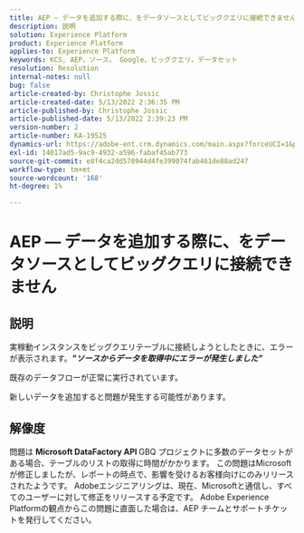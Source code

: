 ```yaml
---
title: AEP — データを追加する際に、をデータソースとしてビッグクエリに接続できません
description: 説明
solution: Experience Platform
product: Experience Platform
applies-to: Experience Platform
keywords: KCS, AEP，ソース， Google，ビッグクエリ，データセット
resolution: Resolution
internal-notes: null
bug: false
article-created-by: Christophe Jossic
article-created-date: 5/13/2022 2:36:35 PM
article-published-by: Christophe Jossic
article-published-date: 5/13/2022 2:39:23 PM
version-number: 2
article-number: KA-19525
dynamics-url: https://adobe-ent.crm.dynamics.com/main.aspx?forceUCI=1&pagetype=entityrecord&etn=knowledgearticle&id=1a607b16-cad2-ec11-a7b5-00224809c27a
exl-id: 14017ad5-9ac9-4932-a596-fabaf45ab773
source-git-commit: e8f4ca2dd578944d4fe399074fab461de88ad247
workflow-type: tm+mt
source-wordcount: '168'
ht-degree: 1%

---
```


# AEP — データを追加する際に、をデータソースとしてビッグクエリに接続できません

## 説明


実稼動インスタンスをビッグクエリテーブルに接続しようとしたときに、エラーが表示されます。<b>*&quot;ソースからデータを取得中にエラーが発生しました&quot;</b>*

既存のデータフローが正常に実行されています。

新しいデータを追加すると問題が発生する可能性があります。


## 解像度


問題は <b>Microsoft DataFactory API </b>GBQ プロジェクトに多数のデータセットがある場合、テーブルのリストの取得に時間がかかります。 この問題はMicrosoftが修正しましたが、レポートの時点で、影響を受けるお客様向けにのみリリースされたようです。 Adobeエンジニアリングは、現在、Microsoftと通信し、すべてのユーザーに対して修正をリリースする予定です。 Adobe Experience Platformの観点からこの問題に直面した場合は、AEP チームとサポートチケットを発行してください。
